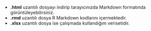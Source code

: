- **.html** uzantılı dosyayı indirip tarayıcınızda Markdown formatında görüntüleyebilirsiniz.
- **.rmd** uzantılı dosya R Markdown kodlarını içermektedir.
- **.xlsx** uzantılı dosya ise çalışmada kullandığım verisetidir. 
